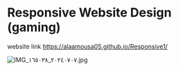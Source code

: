# Responsive Website Design (gaming)
website link
https://alaamousa05.github.io/Responsive1/

![IMG_٢٠٢٤٠٧٠٧_١٦٥٠٣٨.jpg](https://github.com/AlaaMousa05/Responsive1/assets/173834285/c2687e58-b69d-4e36-a1f2-b5d54d7e540f)